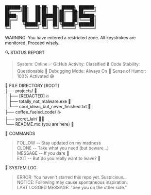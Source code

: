```
███████╗██╗   ██╗██╗  ██╗ ██████╗ ███████╗
██╔════╝██║   ██║██║  ██║██╔═══██╗██╔════╝
█████╗  ██║   ██║███████║██║   ██║███████╗
██╔══╝  ██║   ██║██╔══██║██║   ██║╚════██║
██║     ╚██████╔╝██║  ██║╚██████╔╝███████║
╚═╝      ╚═════╝ ╚═╝  ╚═╝ ╚═════╝ ╚══════╝
```

WARNING: You have entered a restricted zone.
All keystrokes are monitored. Proceed wisely.

🔍 STATUS REPORT
> System: Online ✅
> GitHub Activity: Classified 🔒
> Code Stability: Questionable 🤔
> Debugging Mode: Always On 🐞
> Sense of Humor: 100% Activated 😆

📁 FILE DIRECTORY
[ROOT]  
├── projects/ 🚀  
│   ├── [REDACTED] 🔥  
│   ├── totally_not_malware.exe 👀  
│   └── cool_ideas_but_never_finished.txt 📜  
├── coffee_fueled_code/ ☕  
├── secret_lair/ 🏴‍☠️  
└── README.md (you are here) 👋 

🔑 COMMANDS
> FOLLOW  -- Stay updated on my madness  
> CLONE   -- Take what you need (but beware...)  
> MESSAGE -- If you dare 👀  
> EXIT    -- But do you really want to leave? 🤔


🛑 SYSTEM LOG
> ERROR: You haven't starred this repo yet. Suspicious...  
> NOTICE: Following may cause spontaneous inspiration.  
> LAST LOGGED MESSAGE: "See you on the other side."  
